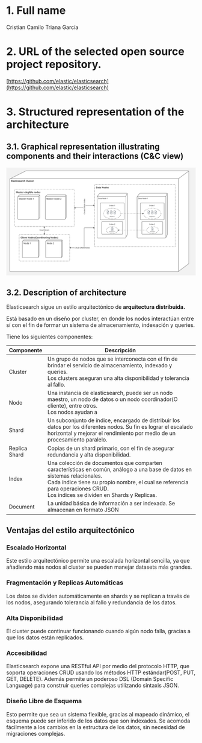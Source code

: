   

# 1. Full name

Cristian Camilo Triana García

  

# 2. URL of the selected open source project repository.

[https://github.com/elastic/elasticsearch](https://github.com/elastic/elasticsearch)

  

# 3. Structured representation of the architecture

  
  

## 3.1. Graphical representation illustrating components and their interactions (C&C view)

  

![Elasticsearch](1022408160.jpg)

  

## 3.2. Description of architecture

  

Elasticsearch sigue un estilo arquitectónico de **arquitectura distribuida.**

Está basado en un diseño por cluster, en donde los nodos interactúan entre sí con el fin de formar un sistema de almacenamiento, indexación y queries.

Tiene los siguientes componentes:

| Componente    | Descripción                                                                                                                                                                                                                                                   |
| ------------- | ------------------------------------------------------------------------------------------------------------------------------------------------------------------------------------------------------------------------------------------------------------- |
| Cluster       | Un grupo de nodos que se interconecta con el fin de brindar el servicio de almacenamiento, indexado y queries.<br>Los clusters aseguran una alta disponibilidad y tolerancia al fallo.                                                                        |
| Nodo          | Una instancia de elasticsearch, puede ser un nodo maestro, un nodo de datos o un nodo coordinador(O cliente), entre otros.<br>Los nodos ayudan a                                                                                                              |
| Shard         | Un subconjunto de índice, encargado de distribuir los datos por los diferentes nodos. Su fin es lograr el escalado horizontal y mejorar el rendimiento por medio de un procesamiento paralelo.                                                                |
| Replica Shard | Copias de un shard primario, con el fin de asegurar redundancia y alta disponibilidad.                                                                                                                                                                        |
| Index         | Una colección de documentos que comparten características en común, análogo a una base de datos en sistemas relacionales.<br>Cada índice tiene su propio nombre, el cual se referencia para operaciones CRUD.<br>Los índices se dividen en Shards y Replicas. |
| Document      | La unidad básica de información a ser indexada. Se almacenan en formato JSON                                                                                                                                                                                  |

## Ventajas del estilo arquitectónico

### Escalado Horizontal
Este estilo arquitectónico permite una escalada horizontal sencilla, ya que añadiendo más nodos al cluster se pueden manejar datasets más grandes.

### Fragmentación y Replicas Automáticas
Los datos se dividen automáticamente en shards  y se replican a través de los nodos, asegurando tolerancia al fallo y redundancia de los datos.

### Alta Disponibilidad
El cluster puede continuar funcionando cuando algún nodo falla, gracias a que los datos están replicados.

### Accesibilidad
Elasticsearch expone una RESTful API por medio del protocolo HTTP, que soporta operaciones CRUD usando los métodos HTTP estándar(POST, PUT, GET, DELETE).
Además permite un poderoso DSL (Domain Specific Language) para construir queries complejas utilizando sintaxis JSON.

### Diseño Libre de Esquema
Esto permite que sea un sistema flexible, gracias al mapeado dinámico, el esquema puede ser inferido de los datos que son indexados.
Se acomoda fácilmente a los cambios en la estructura de los datos, sin necesidad de migraciones complejas.


